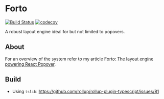 # Forto

[![Build Status](https://travis-ci.org/jasonkuhrt/forto.svg?branch=master)](https://travis-ci.org/jasonkuhrt/forto) [![codecov](https://codecov.io/gh/jasonkuhrt/forto/branch/master/graph/badge.svg)](https://codecov.io/gh/jasonkuhrt/forto)

A robust layout engine ideal for but not limited to popovers.

## About

For an overview of the system refer to my article [Forto: The layout engine powering React Popover](https://blog.jasonkuhrt.com/essays/forto).

## Build

* Using `tslib`: https://github.com/rollup/rollup-plugin-typescript/issues/81
